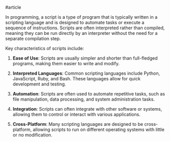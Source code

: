 #article 

In programming, a script is a type of program that is typically written in a scripting language and is designed to automate tasks or execute a sequence of instructions. Scripts are often interpreted rather than compiled, meaning they can be run directly by an interpreter without the need for a separate compilation step.

Key characteristics of scripts include:

1. **Ease of Use**: Scripts are usually simpler and shorter than full-fledged programs, making them easier to write and modify.

2. **Interpreted Languages**: Common scripting languages include Python, JavaScript, Ruby, and Bash. These languages allow for quick development and testing.

3. **Automation**: Scripts are often used to automate repetitive tasks, such as file manipulation, data processing, and system administration tasks.

4. **Integration**: Scripts can often integrate with other software or systems, allowing them to control or interact with various applications.

5. **Cross-Platform**: Many scripting languages are designed to be cross-platform, allowing scripts to run on different operating systems with little or no modification.
